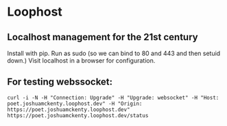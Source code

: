 # Loophost

## Localhost management for the 21st century

Install with pip.
Run as sudo (so we can bind to 80 and 443 and then setuid down.)
Visit localhost in a browser for configuration.

## For testing webssocket:
```curl -i -N -H "Connection: Upgrade" -H "Upgrade: websocket" -H "Host: poet.joshuamckenty.loophost.dev" -H "Origin: https://poet.joshuamckenty.loophost.dev" https://poet.joshuamckenty.loophost.dev/status```